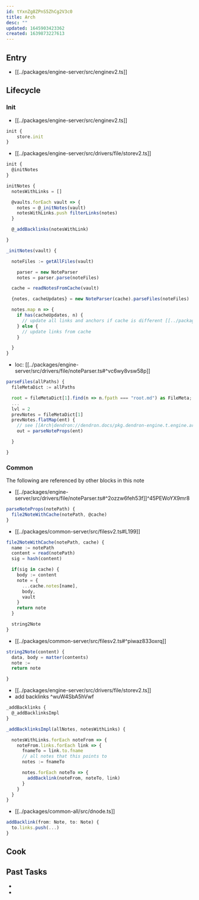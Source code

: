 ```yaml
---
id: tYxnZg8ZPnS5ZhCg2V3c0
title: Arch
desc: ""
updated: 1645903423362
created: 1639873227613
---
```


## Entry

- [[../packages/engine-server/src/enginev2.ts]]

## Lifecycle

### Init

- [[../packages/engine-server/src/enginev2.ts]]

```ts
init {
	store.init
}

```

- [[../packages/engine-server/src/drivers/file/storev2.ts]]

```ts
init {
  @initNotes
}

initNotes {
  notesWithLinks = []

  @vaults.forEach vault => {
    notes = @_initNotes(vault)
    notesWithLinks.push filterLinks(notes)
  }

  @_addBacklinks(notesWithLink)

}

_initNotes(vault) {

  noteFiles := getAllFiles(vault)

	parser = new NoteParser
	notes = parser.parse(noteFiles)

  cache = readNotesFromCache(vault)

  {notes, cacheUpdates} = new NoteParser(cache).parseFiles(noteFiles)

  notes.map n => {
    if has(cacheUpdates, n) {
      // update all links and anchors if cache is different [[../packages/engine-server/src/drivers/file/storev2.ts#^link-anchor]]
    } else {
      // update links from cache
    }

  }
}
```

- loc: [[../packages/engine-server/src/drivers/file/noteParser.ts#^vc6wy8vsw58p]]

```ts
parseFiles(allPaths) {
  fileMetaDict := allPaths

  root = fileMetaDict[1].find(n => n.fpath === "root.md") as FileMeta;
  ...
  lvl = 2
  prevNotes = fileMetaDict[1]
  prevNotes.flatMap(ent) {
    // see [[Arch|dendron://dendron.docs/pkg.dendron-engine.t.engine.arch#^45PEWoYX9mr8]]
    out = parseNoteProps(ent)

  }

}
```

### Common

The following are referenced by other blocks in this note

- [[../packages/engine-server/src/drivers/file/noteParser.ts#^2ozzw6feh53f]]^45PEWoYX9mr8

```ts
parseNoteProps(notePath) {
  file2NoteWithCache(notePath, @cache)
}
```

- [[../packages/common-server/src/filesv2.ts#L199]]

```ts
file2NoteWithCache(notePath, cache) {
  name := notePath
  content = read(notePath)
  sig = hash(content)

  if(sig in cache) {
    body := content
    note = {
      ...cache.notes[name],
      body,
      vault
    }
    return note
  }

  string2Note
}
```

- [[../packages/common-server/src/filesv2.ts#^piwaz833oxrq]]

```ts
string2Note(content) {
  data, body = matter(contents)
  note :=
  return note

}
```

- [[../packages/engine-server/src/drivers/file/storev2.ts]]
- add backlinks ^wuW4SbA5hVwf

```ts
_addBacklinks {
  @_addBacklinksImpl
}

_addBacklinksImpl(allNotes, notesWithLinks) {

  notesWithLinks.forEach noteFrom => {
    noteFrom.links.forEach link => {
      fnameTo = link.to.fname
      // all notes that this points to
      notes := fnameTo

      notes.forEach noteTo => {
        addBacklink(noteFrom, noteTo, link)
      }
    }
  }
}
```

- [[../packages/common-all/src/dnode.ts]]

```ts
addBacklink(from: Note, to: Note) {
  to.links.push(...)
}

```

<!-- Anything else that is useful to lookup -->

## Cook

<!-- How to do common operations with this code -->

## Past Tasks

<!-- Link to past pull requests and commits on this given module  -->

- [^store]: [[../packages/engine-server/src/drivers/file/storev2.ts#L1013]]
- [^store-write]: [[../packages/engine-server/src/drivers/file/storev2.ts#L1013]]

